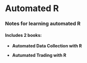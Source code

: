 # Automated R

### Notes for learning automated R

#### Includes 2 books:

+ **Automated Data Collection with R**

+ **Autumated Trading with R**

